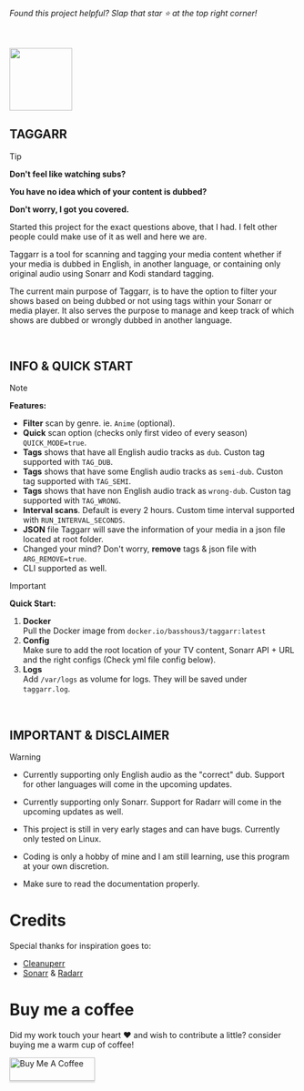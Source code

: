 ##
_Found this project helpful? Slap that star ⭐️ at the top right corner!_
##
<br>
<img width="110px" src="taggarr_logo_whitebackground_round.png" alt=""></img> 

## TAGGARR

> [!TIP]
> 
> **Don't feel like watching subs?**
>
> **You have no idea which of your content is dubbed?**
>
> **Don't worry, I got you covered.**

Started this project for the exact questions above, that I had. I felt other people could make use of it as well and here we are.

Taggarr is a tool for scanning and tagging your media content whether if your media is dubbed in English, in another language, or containing only original audio using Sonarr and Kodi standard tagging.

The current main purpose of Taggarr, is to have the option to filter your shows based on being dubbed or not using tags within your Sonarr or media player. It also serves the purpose to manage and keep track of which shows are dubbed or wrongly dubbed in another language. 

<br>

## INFO & QUICK START
> [!NOTE]
> **Features:**
> - **Filter** scan by genre. ie. `Anime` (optional).
> - **Quick** scan option (checks only first video of every season) `QUICK_MODE=true`.
> - **Tags** shows that have all English audio tracks as `dub`. Custon tag supported with `TAG_DUB`.
> - **Tags** shows that have some English audio tracks as `semi-dub`. Custon tag supported with `TAG_SEMI`.
> - **Tags** shows that have non English audio track as `wrong-dub`. Custon tag supported with `TAG_WRONG`.
> - **Interval scans**. Default is every 2 hours. Custom time interval supported with `RUN_INTERVAL_SECONDS`.
> - **JSON** file Taggarr will save the information of your media in a json file located at root folder.
> - Changed your mind? Don't worry, **remove** tags & json file with `ARG_REMOVE=true`.
> - CLI supported as well.

> [!IMPORTANT]
> **Quick Start:**
>
> 1. **Docker**  
> Pull the Docker image from `docker.io/basshous3/taggarr:latest`
> 2. **Config**  
> Make sure to add the root location of your TV content, Sonarr API + URL and the right configs (Check yml file config below).
> 3. **Logs**  
> Add `/var/logs` as volume for logs. They will be saved under `taggarr.log`.

<br>

## IMPORTANT & DISCLAIMER

> [!WARNING]
> - Currently supporting only English audio as the "correct" dub. Support for other languages will come in the upcoming updates.
>    
> - Currently supporting only Sonarr. Support for Radarr will come in the upcoming updates as well.
> - This project is still in very early stages and can have bugs. Currently only tested on Linux.
> - Coding is only a hobby of mine and I am still learning, use this program at your own discretion.
> - Make sure to read the documentation properly.

# Credits
Special thanks for inspiration goes to:
- [Cleanuperr](https://github.com/flmorg/cleanuperr)
- [Sonarr](https://github.com/Sonarr/Sonarr) & [Radarr](https://github.com/Radarr/Radarr)

# Buy me a coffee
Did my work touch your heart ❤️ and wish to contribute a little? consider buying me a warm cup of coffee!

<a href="https://ko-fi.com/basshouse" target="_blank"><img src="https://cdn.prod.website-files.com/5c14e387dab576fe667689cf/670f5a0172b90570b1c21dab_kofi_logo.png" alt="Buy Me A Coffee" style="height: 41px !important;width: 150px !important;box-shadow: 0px 3px 2px 0px rgba(190, 190, 190, 0.5) !important;-webkit-box-shadow: 0px 3px 2px 0px rgba(190, 190, 190, 0.5) !important;" ></a>




